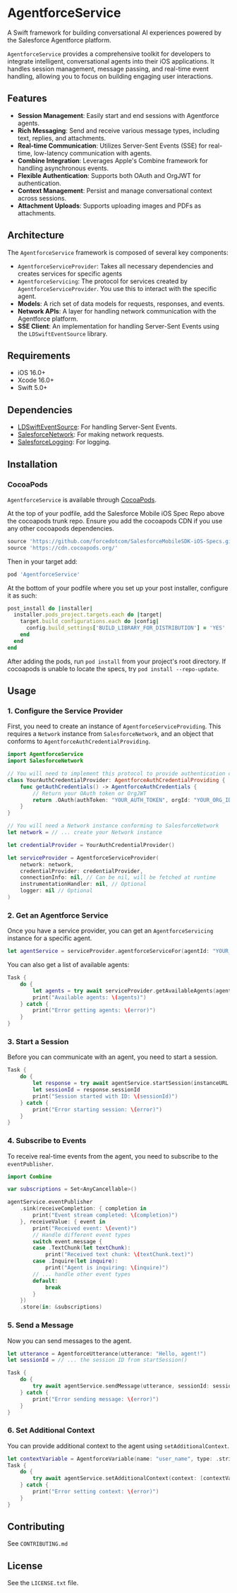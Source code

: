 # AgentforceService

A Swift framework for building conversational AI experiences powered by the Salesforce Agentforce platform.

`AgentforceService` provides a comprehensive toolkit for developers to integrate intelligent, conversational agents into their iOS applications. It handles session management, message passing, and real-time event handling, allowing you to focus on building engaging user interactions.

## Features

-   **Session Management**: Easily start and end sessions with Agentforce agents.
-   **Rich Messaging**: Send and receive various message types, including text, replies, and attachments.
-   **Real-time Communication**: Utilizes Server-Sent Events (SSE) for real-time, low-latency communication with agents.
-   **Combine Integration**: Leverages Apple's Combine framework for handling asynchronous events.
-   **Flexible Authentication**: Supports both OAuth and OrgJWT for authentication.
-   **Context Management**: Persist and manage conversational context across sessions.
-   **Attachment Uploads**: Supports uploading images and PDFs as attachments.

## Architecture

The `AgentforceService` framework is composed of several key components:

-   `AgentforceServiceProvider`: Takes all necessary dependencies and creates services for specific agents
-   `AgentforceServicing`: The protocol for services created by `AgentforceServiceProvider`. You use this to interact with the specific agent.
-   **Models**: A rich set of data models for requests, responses, and events.
-   **Network APIs**: A layer for handling network communication with the Agentforce platform.
-   **SSE Client**: An implementation for handling Server-Sent Events using the `LDSwiftEventSource` library.

## Requirements

-   iOS 16.0+
-   Xcode 16.0+
-   Swift 5.0+

## Dependencies

-   [LDSwiftEventSource](https://github.com/launchdarkly/swift-eventsource): For handling Server-Sent Events.
-   [SalesforceNetwork](https://github.com/forcedotcom/SalesforceMobileInterfaces-iOS): For making network requests.
-   [SalesforceLogging](https://github.com/forcedotcom/SalesforceMobileInterfaces-iOS): For logging.

## Installation

### CocoaPods

`AgentforceService` is available through [CocoaPods](https://cocoapods.org).

At the top of your podfile, add the Salesforce Mobile iOS Spec Repo above the cocoapods trunk repo. Ensure you add the cocoapods CDN if you use any other cocoapods dependencies.

```ruby
source 'https://github.com/forcedotcom/SalesforceMobileSDK-iOS-Specs.git'
source 'https://cdn.cocoapods.org/'
```

Then in your target add:

```ruby
pod 'AgentforceService'
```

At the bottom of your podfile where you set up your post installer, configure it as such:

```ruby
post_install do |installer|
  installer.pods_project.targets.each do |target|
    target.build_configurations.each do |config|
      config.build_settings['BUILD_LIBRARY_FOR_DISTRIBUTION'] = 'YES'
    end
  end
end
```

After adding the pods, run `pod install` from your project's root directory. If cocoapods is unable to locate the specs, try `pod install --repo-update`.

## Usage

### 1. Configure the Service Provider

First, you need to create an instance of `AgentforceServiceProviding`. This requires a `Network` instance from `SalesforceNetwork`, and an object that conforms to `AgentforceAuthCredentialProviding`.

```swift
import AgentforceService
import SalesforceNetwork

// You will need to implement this protocol to provide authentication credentials.
class YourAuthCredentialProvider: AgentforceAuthCredentialProviding {
    func getAuthCredentials() -> AgentforceAuthCredentials {
        // Return your OAuth token or OrgJWT
        return .OAuth(authToken: "YOUR_AUTH_TOKEN", orgId: "YOUR_ORG_ID", userId: "YOUR_USER_ID")
    }
}

// You will need a Network instance conforming to SalesforceNetwork
let network = // ... create your Network instance

let credentialProvider = YourAuthCredentialProvider()

let serviceProvider = AgentforceServiceProvider(
    network: network,
    credentialProvider: credentialProvider,
    connectionInfo: nil, // Can be nil, will be fetched at runtime
    instrumentationHandler: nil, // Optional
    logger: nil // Optional
)
```

### 2. Get an Agentforce Service

Once you have a service provider, you can get an `AgentforceServicing` instance for a specific agent.

```swift
let agentService = serviceProvider.agentforceServiceFor(agentId: "YOUR_AGENT_ID")
```

You can also get a list of available agents:

```swift
Task {
    do {
        let agents = try await serviceProvider.getAvailableAgents(agentTypes: nil)
        print("Available agents: \(agents)")
    } catch {
        print("Error getting agents: \(error)")
    }
}
```

### 3. Start a Session

Before you can communicate with an agent, you need to start a session.

```swift
Task {
    do {
        let response = try await agentService.startSession(instanceURL: "YOUR_INSTANCE_URL", streamingCapabilities: nil)
        let sessionId = response.sessionId
        print("Session started with ID: \(sessionId)")
    } catch {
        print("Error starting session: \(error)")
    }
}
```

### 4. Subscribe to Events

To receive real-time events from the agent, you need to subscribe to the `eventPublisher`.

```swift
import Combine

var subscriptions = Set<AnyCancellable>()

agentService.eventPublisher
    .sink(receiveCompletion: { completion in
        print("Event stream completed: \(completion)")
    }, receiveValue: { event in
        print("Received event: \(event)")
        // Handle different event types
        switch event.message {
        case .TextChunk(let textChunk):
            print("Received text chunk: \(textChunk.text)")
        case .Inquire(let inquire):
            print("Agent is inquiring: \(inquire)")
        // ... handle other event types
        default:
            break
        }
    })
    .store(in: &subscriptions)
```

### 5. Send a Message

Now you can send messages to the agent.

```swift
let utterance = AgentforceUtterance(utterance: "Hello, agent!")
let sessionId = // ... the session ID from startSession()

Task {
    do {
        try await agentService.sendMessage(utterance, sessionId: sessionId)
    } catch {
        print("Error sending message: \(error)")
    }
}
```

### 6. Set Additional Context

You can provide additional context to the agent using `setAdditionalContext`.

```swift
let contextVariable = AgentforceVariable(name: "user_name", type: .string, value: JSEncodableValue("John Doe"))
Task {
    do {
        try await agentService.setAdditionalContext(context: [contextVariable])
    } catch {
        print("Error setting context: \(error)")
    }
}
```

## Contributing

See `CONTRIBUTING.md`

## License

See the `LICENSE.txt` file.